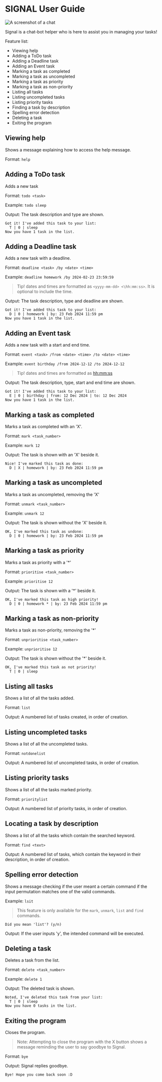 # SIGNAL User Guide

<img src="./Ui.png" alt="A screenshot of a chat">

Signal is a chat-bot helper who is here to assist you in managing your tasks!

Feature list:
* Viewing help
* Adding a ToDo task
* Adding a Deadline task
* Adding an Event task
* Marking a task as completed
* Marking a task as uncompleted
* Marking a task as priority
* Marking a task as non-priority
* Listing all tasks
* Listing uncompleted tasks
* Listing priority tasks
* Finding a task by description
* Spelling error detection
* Deleting a task
* Exiting the program

## Viewing help 

Shows a message explaining how to access the help message.

Format: `help`


## Adding a ToDo task

Adds a new task

Format: `todo <task>`

Example: `todo sleep`

Output: The task description and type are shown.

```
Got it! I've added this task to your list:
  T | 0 | sleep
Now you have 1 task in the list.
```


## Adding a Deadline task

Adds a new task with a deadline.

Format: `deadline <task> /by <date> <time>`

Example: `deadline homework /by 2024-02-23 23:59:59`

> Tip! dates and times are formatted as `<yyyy-mm-dd> <\hh:mm:ss>`. It is optional to include the time.

Output: The task description, type and deadline are shown.

```
Got it! I've added this task to your list:
  D | 0 | homework | by: 23 Feb 2024 11:59 pm
Now you have 1 task in the list.
```


## Adding an Event task

Adds a new task with a start and end time.

Format: `event <task> /from <date> <time> /to <date> <time>`

Example: `event birthday /from 2024-12-12 /to 2024-12-12`

> Tip! dates and times are formatted as <yyyy-mm-dd> <hh:mm:ss>

Output: The task description, type, start and end time are shown.

```
Got it! I've added this task to your list:
  E | 0 | birthday | from: 12 Dec 2024 | to: 12 Dec 2024
Now you have 1 task in the list.
```


## Marking a task as completed

Marks a task as completed with an 'X'.

Format: `mark <task_number>`

Example: `mark 12`

Output: The task is shown with an 'X' beside it.

```
Nice! I've marked this task as done:
  D | X | homework | by: 23 Feb 2024 11:59 pm
```


## Marking a task as uncompleted

Marks a task as uncompleted, removing the 'X'

Format: `unmark <task_number>`

Example: `unmark 12`

Output: The task is shown without the 'X' beside it.

```
OK, I've marked this task as undone:
  D | 0 | homework | by: 23 Feb 2024 11:59 pm
```


## Marking a task as priority

Marks a task as priority with a '*'

Format: `prioritise <task_number>`

Example: `prioritise 12`

Output: The task is shown with a '*' beside it.

```
OK, I've marked this task as high priority!
  D | 0 | homework * | by: 23 Feb 2024 11:59 pm
```

## Marking a task as non-priority

Marks a task as non-priority, removing the '*'

Format: `unprioritise <task_number>`

Example: `unprioritise 12`

Output: The task is shown without the '*' beside it.

```
OK, I've marked this task as not priority!
  T | 0 | sleep 
```


## Listing all tasks

Shows a list of all the tasks added.

Format: `list`

Output: A numbered list of tasks created, in order of creation.


## Listing uncompleted tasks

Shows a list of all the uncompleted tasks.

Format: `notdonelist`

Output: A numbered list of uncompleted tasks, in order of creation.


## Listing priority tasks

Shows a list of all the tasks marked priority.

Format: `prioritylist`

Output: A numbered list of priority tasks, in order of creation.


## Locating a task by description

Shows a list of all the tasks which contain the searched keyword.

Format: `find <text>`

Output: A numbered list of tasks, which contain the keyword in their description, in order of creation.


## Spelling error detection

Shows a message checking if the user meant a certain command if the input permutation matches one of the valid commands.

Example: `lsit`

> This feature is only available for the `mark`, `unmark`, `list` and `find` commands.

```
Did you mean 'list'? (y/n)
```
Output: If the user inputs 'y', the intended command will be executed.


## Deleting a task

Deletes a task from the list.

Format: `delete <task_number>`

Example: `delete 1`

Output: The deleted task is shown.

```
Noted, I've deleted this task from your list:
  T | 0 | sleep 
Now you have 0 tasks in the list.
```


## Exiting the program

Closes the program.

> Note: Attempting to close the program with the X button shows a message reminding the user to say goodbye to Signal.

Format: `bye`

Output: Signal replies goodbye.

```
Bye! Hope you come back soon :D
```